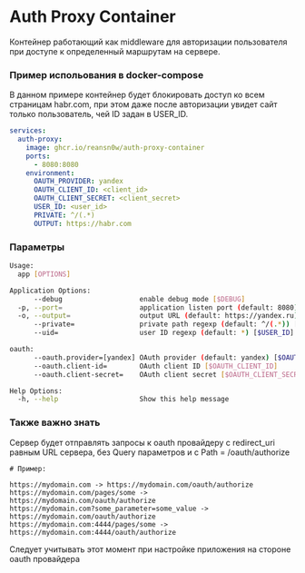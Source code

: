 # Auth Proxy Container

Контейнер работающий как middleware для авторизации пользователя
при доступе к определенный маршрутам на сервере.

### Пример испольования в docker-compose

В данном примере контейнер будет блокировать доступ ко всем страницам habr.com,
при этом даже после авторизации увидет сайт только пользователь, чей ID задан в USER_ID.

```yaml
services:
  auth-proxy:
    image: ghcr.io/reansn0w/auth-proxy-container
    ports:
      - 8080:8080
    environment:
      OAUTH_PROVIDER: yandex
      OAUTH_CLIENT_ID: <client_id>
      OAUTH_CLIENT_SECRET: <client_secret>
      USER_ID: <user_id>
      PRIVATE: ^/(.*)
      OUTPUT: https://habr.com
```

### Параметры

```bash
Usage:
  app [OPTIONS]

Application Options:
      --debug                   enable debug mode [$DEBUG]
  -p, --port=                   application listen port (default: 8080) [$PORT]
  -o, --output=                 output URL (default: https://yandex.ru) [$OUTPUT]
      --private=                private path regexp (default: ^/(.*)) [$PRIVATE]
      --uid=                    user ID regexp (default: *) [$USER_ID]

oauth:
      --oauth.provider=[yandex] OAuth provider (default: yandex) [$OAUTH_PROVIDER]
      --oauth.client-id=        OAuth client ID [$OAUTH_CLIENT_ID]
      --oauth.client-secret=    OAuth client secret [$OAUTH_CLIENT_SECRET]

Help Options:
  -h, --help                    Show this help message
```

### Также важно знать

Сервер будет отправлять запросы к oauth провайдеру с redirect_uri равным URL сервера, без Query параметров и с Path = /oauth/authorize

```
# Пример:

https://mydomain.com -> https://mydomain.com/oauth/authorize
https://mydomain.com/pages/some -> https://mydomain.com/oauth/authorize
https://mydomain.com?some_parameter=some_value -> https://mydomain.com/oauth/authorize
https://mydomain.com:4444/pages/some -> https://mydomain.com:4444/oauth/authorize
```

Следует учитывать этот момент при настройке приложения на стороне oauth провайдера
